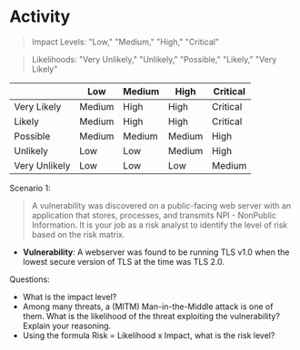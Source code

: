 Activity
========

>Impact Levels: "Low," "Medium," "High," "Critical"

>Likelihoods: "Very Unlikely," "Unlikely," "Possible," "Likely," "Very Likely"

|               | Low    | Medium | High   | Critical |
| ------------- | ------ | ------ | ------ | -------- |
| Very Likely   | Medium | High   | High   | Critical |
| Likely        | Medium | High   | High   | Critical |
| Possible      | Medium | Medium | Medium | High     |
| Unlikely      | Low    | Low    | Medium | High     |
| Very Unlikely | Low    | Low    | Low    | Medium   |

Scenario 1:

> A vulnerability was discovered on a public-facing web server with an application that stores, processes, and transmits NPI - NonPublic Information. It is your job as a risk analyst to identify the level of risk based on the risk matrix.
  

* **Vulnerability**: A webserver was found to be running TLS v1.0 when the lowest secure version of TLS at the time was TLS 2.0.

Questions:

* What is the impact level?
* Among many threats, a (MITM) Man-in-the-Middle attack is one of them. What is the likelihood of the threat exploiting the vulnerability? Explain your reasoning.
* Using the formula Risk = Likelihood x Impact, what is the risk level? 

